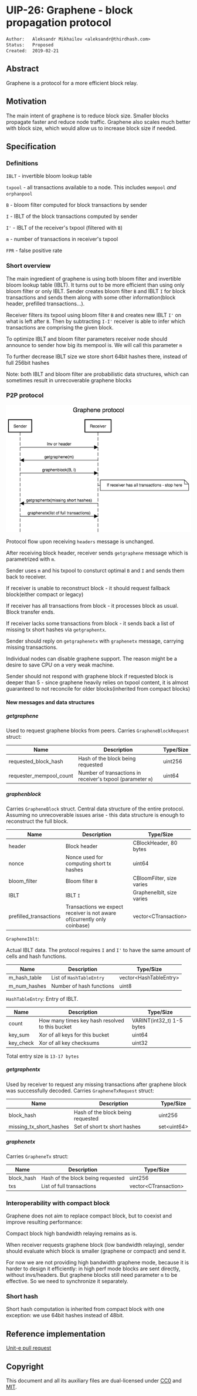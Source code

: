 # UIP-26: Graphene - block propagation protocol

```
Author:   Aleksandr Mikhailov <aleksandr@thirdhash.com>
Status:   Proposed
Created:  2019-02-21
```

## Abstract

Graphene is a protocol for a more efficient block relay.

## Motivation

The main intent of graphene is to reduce block size. Smaller blocks
propagate faster and reduce node traffic. Graphene also scales much
better with block size, which would allow us to increase block size if
needed.

## Specification

### Definitions
`IBLT` - invertible bloom lookup table

`txpool` - all transactions available to a node. This includes `mempool` _and_ `orphanpool`

`B` - bloom filter computed for block transactions by sender

`I` - IBLT of the block transactions computed by sender

`I'` - IBLT of the receiver's txpool (filtered with `B`)

`m` - number of transactions in receiver's txpool

`FPR` - false positive rate

### Short overview

The main ingredient of graphene is using both bloom filter and invertible
bloom lookup table (IBLT). It turns out to be more efficient than using
only bloom filter or only IBLT. Sender creates bloom filter `B`
and IBLT `I` for block transactions and sends them along with some other
information(block header, prefilled transactions...).

Receiver filters its txpool using bloom filter `B` and creates new
IBLT `I'` on what is left after `B`. Then by subtracting `I-I'` receiver
is able to infer which transactions are comprising the given block.

To optimize IBLT and bloom filter parameters receiver node should
announce to sender how big its mempool is. We will call this parameter `m`

To further decrease IBLT size we store short 64bit hashes there,
instead of full 256bit hashes

Note: both IBLT and bloom filter are probabilistic data structures,
which can sometimes result in unrecoverable graphene blocks

### P2P protocol

![process](files/uip-0026/graphene.png)

Protocol flow upon receiving `headers` message is unchanged.

After receiving block header, receiver sends `getgraphene` message
which is parametrized with `m`.

Sender uses `m` and his txpool to consturct optimal `B` and `I` and
sends them back to receiver.

If receiver is unable to reconstruct block - it should request fallback block(either compact or legacy)

If receiver has all transactions from block - it processes block as usual. Block transfer ends.

If receiver lacks some transactions from block - it sends back a list of missing tx short hashes via `getgraphentx`.

Sender should reply on `getgraphenetx` with `graphenetx` message, carrying missing transactions.

Individual nodes can disable graphene support. The reason might be
a desire to save CPU on a very weak machine.

Sender should not respond with graphene block if requested block is
deeper than 5 - since graphene heavily relies on txpool content, it is
almost guaranteed to not reconcile for older blocks(inherited from compact blocks)

#### New messages and data structures

##### getgraphene
Used to request graphene blocks from peers.
Carries `GrapheneBlockRequest` struct:

Name | Description | Type/Size
-----|-------------|-----------
requested_block_hash | Hash of the block being requested | uint256
requester_mempool_count | Number of transactions in receiver's txpool (parameter `m`) | uint64

##### graphenblock

Carries `GrapheneBlock` struct.
Central data structure of the entire protocol. Assuming no unrecoverable
issues arise - this data structure is enough to reconstruct the full block.

Name | Description | Type/Size
-----|-------------|-----------
header | Block header | CBlockHeader, 80 bytes
nonce | Nonce used for computing short tx hashes | uint64
bloom_filter | Bloom filter `B` | CBloomFilter, size varies
IBLT | IBLT `I` | GrapheneIblt, size varies
prefilled_transactions | Transactions we expect receiver is not aware of(currently only coinbase) | vector\<CTransaction\>

`GrapheneIblt`:

Actual IBLT data. The protocol requires `I` and `I'` to have the same
amount of cells and hash functions.

Name | Description | Type/Size
-----|-------------|-----------
m_hash_table | List of `HashTableEntry` | vector\<HashTableEntry\>
m_num_hashes | Number of hash functions | uint8

`HashTableEntry`:
Entry of IBLT.

Name | Description | Type/Size
-----|-------------|-----------
count | How many times key hash resolved to this bucket | VARINT(int32_t) 1-5 bytes
key_sum | Xor of all keys for this bucket | uint64
key_check | Xor of all key checksums | uint32

Total entry size is `13-17 bytes`

##### getgraphentx
Used by receiver to request any missing transactions after graphene
block was successfully decoded.
Carries `GrapheneTxRequest` struct:

Name | Description | Type/Size
-----|-------------|-----------
block_hash | Hash of the block being requested | uint256
missing_tx_short_hashes | Set of short tx short hashes | set\<uint64\>

##### graphenetx
Carries `GrapheneTx` struct:

Name | Description | Type/Size
-----|-------------|-----------
block_hash | Hash of the block being requested | uint256
txs | List of full transactions | vector\<CTransaction\>

### Interoperability with compact block

Graphene does not aim to replace compact block, but to coexist and improve resulting performance:

Compact block high bandwidth relaying remains as is.

When receiver requests graphene block (low bandwidth relaying),
sender should evaluate which block is smaller (graphene or compact) and send it.

For now we are not providing high bandwidth graphene mode, because it is
harder to design it efficiently: in high perf mode blocks are sent
directly, without invs/headers. But graphene blocks still need parameter
`m` to be effective. So we need to synchronize it separately.

### Short hash
Short hash computation is inherited from compact block with one
exception: we use 64bit hashes instead of 48bit.

## Reference implementation

[Unit-e pull request](https://github.com/dtr-org/unit-e/pull/566)


## Copyright

This document and all its auxiliary files are dual-licensed under
[CC0](https://creativecommons.org/publicdomain/zero/1.0/) and
[MIT](https://opensource.org/licenses/MIT).
